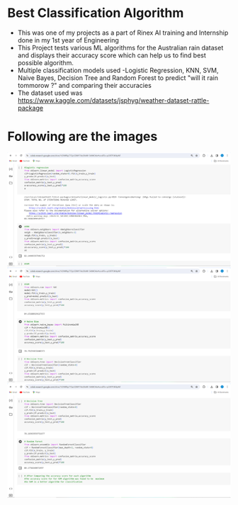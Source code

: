 # Best Classification Algorithm 
- This was one of my projects as a part of Rinex AI training and Internship done in my 1st year of Engineering
- This Project tests various ML algorithms for the Australian rain dataset and displays their accuracy score which can help us to find best possible algorithm.
- Multiple classification models used -Logistic Regression, KNN, SVM, Naive Bayes, Decision Tree and Random Forest to predict "will it rain tommorow ?" and comparing their accuracies
- The dataset used was https://www.kaggle.com/datasets/jsphyg/weather-dataset-rattle-package

# Following are the images
![img-1](Images/img1.png)
![img-2](Images/img2.png)
![img-3](Images/img3.png)
